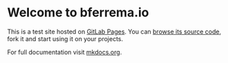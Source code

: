 # Welcome to bferrema.io

This is a test site hosted on [GitLab Pages](https://pages.gitlab.io). You can
[browse its source code](https://gitlab.com/pages/mkdocs), fork it and start
using it on your projects.

For full documentation visit [mkdocs.org](http://mkdocs.org).

